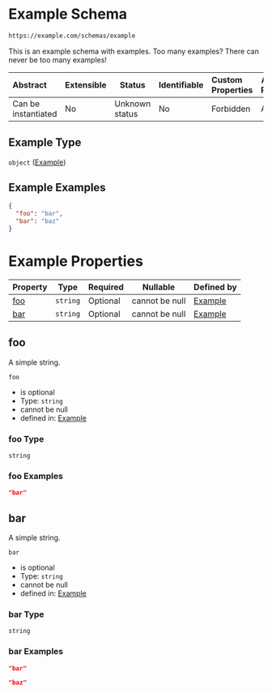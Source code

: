 # Example Schema

```txt
https://example.com/schemas/example
```

This is an example schema with examples. Too many examples? There can never be too many examples!


| Abstract            | Extensible | Status         | Identifiable | Custom Properties | Additional Properties | Access Restrictions | Defined In                                                                             |
| :------------------ | ---------- | -------------- | ------------ | :---------------- | --------------------- | ------------------- | -------------------------------------------------------------------------------------- |
| Can be instantiated | No         | Unknown status | No           | Forbidden         | Allowed               | none                | [example.schema.json](../generated-schemas/example.schema.json "open original schema") |

## Example Type

`object` ([Example](example.md))

## Example Examples

```json
{
  "foo": "bar",
  "bar": "baz"
}
```

# Example Properties

| Property    | Type     | Required | Nullable       | Defined by                                                                                      |
| :---------- | -------- | -------- | -------------- | :---------------------------------------------------------------------------------------------- |
| [foo](#foo) | `string` | Optional | cannot be null | [Example](example-properties-foo.md "https&#x3A;//example.com/schemas/example#/properties/foo") |
| [bar](#bar) | `string` | Optional | cannot be null | [Example](example-properties-bar.md "https&#x3A;//example.com/schemas/example#/properties/bar") |

## foo

A simple string.


`foo`

-   is optional
-   Type: `string`
-   cannot be null
-   defined in: [Example](example-properties-foo.md "https&#x3A;//example.com/schemas/example#/properties/foo")

### foo Type

`string`

### foo Examples

```json
"bar"
```

## bar

A simple string.


`bar`

-   is optional
-   Type: `string`
-   cannot be null
-   defined in: [Example](example-properties-bar.md "https&#x3A;//example.com/schemas/example#/properties/bar")

### bar Type

`string`

### bar Examples

```json
"bar"
```

```json
"baz"
```
